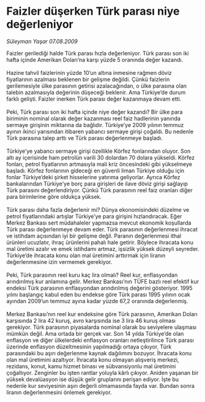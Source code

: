 # Faizler düşerken Türk parası niye değerleniyor

*Süleyman Yaşar 07.08.2009*

<div class="taraf_structure_2col_1zq">
<div class="margen_n">



 <p>Faizler gerilediği halde Türk parası hızla değerleniyor. Türk parası son iki hafta içinde Amerikan Doları’na karşı yüzde 5 oranında değer kazandı. <br/><br/>Hazine tahvil faizlerinin yüzde 10’un altına inmesine rağmen döviz fiyatlarının azalması beklenen bir gelişme değildi. Çünkü faizlerin gerilemesiyle ülke parasının getirisi azalacağından, o ülke parasına olan talebin azalmasıyla değerinin düşeceği beklenir. Ama Türkiye’de durum farklı gelişti. Faizler inerken Türk parası değer kazanmaya devam etti. <br/><br/>Peki, Türk parası son iki hafta içinde niye değer kazandı? Bir ülke para biriminin nominal olarak değer kazanması reel faiz hadlerinin yanında sermaye girişinin miktarına da bağlıdır. Türkiye’ye 2009 yılının temmuz ayının ikinci yarısından itibaren yabancı sermaye girişi çoğaldı. Bu nedenle Türk parasına talep arttı ve Türk parası değerlenmeye başladı. <br/><br/>Türkiye’ye yabancı sermaye girişi özellikle Körfez fonlarından oluyor. Son altı ay içerisinde ham petrolün varili 30 dolardan 70 dolara yükseldi. Körfez fonları, petrol fiyatlarının artmasıyla mali kriz öncesindeki gibi yükselmeye başladı. Körfez fonlarının gideceği en güvenli liman Türkiye olduğu için fonlar Türkiye’deki şirket hisselerine yatırıma geliyorlar. Ayrıca Körfez bankalarından Türkiye’ye borç para girişleri de ilave döviz girişi sağlayıp Türk parasını değerlendiriyor. Çünkü Türk parasının reel faiz oranları diğer para birimlerine göre oldukça yüksek. <br/><br/>Türk parası daha fazla değerlenir mi? Dünya ekonomisindeki düzelme ve petrol fiyatlarındaki artışlar Türkiye’ye para girişini hızlandıracak. Eğer Merkez Bankası sert müdahaleler yapmazsa mevcut ekonomik koşullarda Türk parası değerlenmeye devam eder. Türk parasının değerlenmesi ihracat ve istihdam açısından iyi bir gelişme değil. Paranın değerlenmesi ithal ürünleri ucuzlatır, ihraç ürünlerini pahalı hale getirir. Böylece ihracata konu mal üretimi azalır ve emek istihdamı artmaz, işsizlik yüksek düzeyli seyreder. Türkiye’de ihracata konu olan mal üretimini arttırmak için liranın değerlenmesine izin vermemek gerekiyor. <br/><br/>Peki, Türk parasının reel kuru kaç lira olmalı? Reel kur, enflasyondan arındırılmış kur anlamına gelir. Merkez Bankası’nın TÜFE bazlı reel efektif kur endeksi Türk parasının enflasyondan arındırılmış değerini gösteriyor. 1995 yılını başlangıç kabul eden bu endekse göre Türk parası 1995 yılının ocak ayından 2009’un temmuz ayına kadar yüzde 67,2 oranında değerlenmiş. <br/><br/>Merkez Bankası’nın reel kur endeksine göre Türk parasının, Amerikan Doları karşısında 2 lira 42 kuruş, avro karşısında ise 3 lira 46 kuruş olması gerekiyor. Türk parasının piyasalarda nominal olarak bu seviyelere ulaşması mümkün değil. Ama ortada bir gerçek var. Son 14 yılda Türkiye’de olan enflasyon ve diğer ülkelerdeki enflasyon oranları netleştirilince Türk parası üzerinde enflasyon düzeltmesinin yapılmadığı ortaya çıkıyor. Türk parasındaki bu aşırı değerlenme kaynak dağılımını bozuyor. İhracata konu olan mal üretimini azaltıyor. İhracata konu olmayan alışveriş merkezi, rezidans, konut, kamu hizmet binası ve sübvansiyonlu mal üretimini çoğaltıyor. Zenginler bu işten rantlar yoluyla kârlı çıkıyor. Aniden yaşanan bir yüksek devalüasyon ise düşük gelir gruplarını perişan ediyor. İşte bu nedenle kur seviyesinin aşırı değerli olmamasında fayda var. Bundan sonra liranın değerlenmesini önlemek gerekiyor. </p>
<br/>
<br/>
<br/>



<br/>


<div id="taraf_not">
</div>

</div>


</div>
